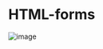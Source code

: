 # HTML-forms
![image](https://github.com/GitNinja0/HTML-forms/assets/146742892/482fb6d2-c4bd-47fe-939a-fbeaaebb273b)
